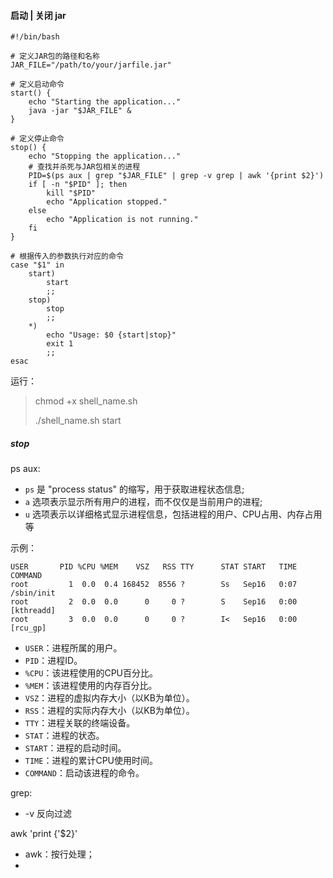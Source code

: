 #### 启动 | 关闭 jar 

```shell
#!/bin/bash

# 定义JAR包的路径和名称
JAR_FILE="/path/to/your/jarfile.jar"

# 定义启动命令
start() {
    echo "Starting the application..."
    java -jar "$JAR_FILE" &
}

# 定义停止命令
stop() {
    echo "Stopping the application..."
    # 查找并杀死与JAR包相关的进程
    PID=$(ps aux | grep "$JAR_FILE" | grep -v grep | awk '{print $2}')
    if [ -n "$PID" ]; then
        kill "$PID"
        echo "Application stopped."
    else
        echo "Application is not running."
    fi
}

# 根据传入的参数执行对应的命令
case "$1" in
    start)
        start
        ;;
    stop)
        stop
        ;;
    *)
        echo "Usage: $0 {start|stop}"
        exit 1
        ;;
esac
```

运行：

> chmod +x shell_name.sh
>
> ./shell_name.sh start

##### stop

ps aux:

- `ps` 是 "process status" 的缩写，用于获取进程状态信息;
- `a` 选项表示显示所有用户的进程，而不仅仅是当前用户的进程;
- `u` 选项表示以详细格式显示进程信息，包括进程的用户、CPU占用、内存占用等

示例：

```shell
USER       PID %CPU %MEM    VSZ   RSS TTY      STAT START   TIME COMMAND
root         1  0.0  0.4 168452  8556 ?        Ss   Sep16   0:07 /sbin/init
root         2  0.0  0.0      0     0 ?        S    Sep16   0:00 [kthreadd]
root         3  0.0  0.0      0     0 ?        I<   Sep16   0:00 [rcu_gp]
```

- `USER`：进程所属的用户。
- `PID`：进程ID。
- `%CPU`：该进程使用的CPU百分比。
- `%MEM`：该进程使用的内存百分比。
- `VSZ`：进程的虚拟内存大小（以KB为单位）。
- `RSS`：进程的实际内存大小（以KB为单位）。
- `TTY`：进程关联的终端设备。
- `STAT`：进程的状态。
- `START`：进程的启动时间。
- `TIME`：进程的累计CPU使用时间。
- `COMMAND`：启动该进程的命令。



grep:

- -v 反向过滤

awk 'print {'$2}'

- awk：按行处理；
- 